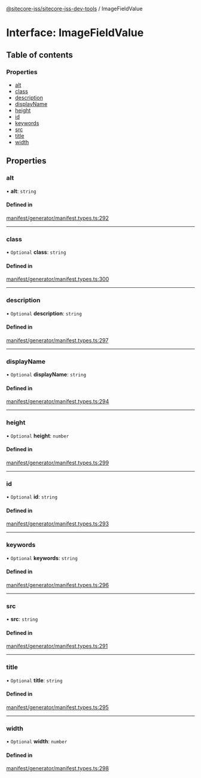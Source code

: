 [@sitecore-jss/sitecore-jss-dev-tools](../README.md) / ImageFieldValue

# Interface: ImageFieldValue

## Table of contents

### Properties

- [alt](ImageFieldValue.md#alt)
- [class](ImageFieldValue.md#class)
- [description](ImageFieldValue.md#description)
- [displayName](ImageFieldValue.md#displayname)
- [height](ImageFieldValue.md#height)
- [id](ImageFieldValue.md#id)
- [keywords](ImageFieldValue.md#keywords)
- [src](ImageFieldValue.md#src)
- [title](ImageFieldValue.md#title)
- [width](ImageFieldValue.md#width)

## Properties

### alt

• **alt**: `string`

#### Defined in

[manifest/generator/manifest.types.ts:292](https://github.com/Sitecore/jss/blob/bb9eb8881/packages/sitecore-jss-dev-tools/src/manifest/generator/manifest.types.ts#L292)

___

### class

• `Optional` **class**: `string`

#### Defined in

[manifest/generator/manifest.types.ts:300](https://github.com/Sitecore/jss/blob/bb9eb8881/packages/sitecore-jss-dev-tools/src/manifest/generator/manifest.types.ts#L300)

___

### description

• `Optional` **description**: `string`

#### Defined in

[manifest/generator/manifest.types.ts:297](https://github.com/Sitecore/jss/blob/bb9eb8881/packages/sitecore-jss-dev-tools/src/manifest/generator/manifest.types.ts#L297)

___

### displayName

• `Optional` **displayName**: `string`

#### Defined in

[manifest/generator/manifest.types.ts:294](https://github.com/Sitecore/jss/blob/bb9eb8881/packages/sitecore-jss-dev-tools/src/manifest/generator/manifest.types.ts#L294)

___

### height

• `Optional` **height**: `number`

#### Defined in

[manifest/generator/manifest.types.ts:299](https://github.com/Sitecore/jss/blob/bb9eb8881/packages/sitecore-jss-dev-tools/src/manifest/generator/manifest.types.ts#L299)

___

### id

• `Optional` **id**: `string`

#### Defined in

[manifest/generator/manifest.types.ts:293](https://github.com/Sitecore/jss/blob/bb9eb8881/packages/sitecore-jss-dev-tools/src/manifest/generator/manifest.types.ts#L293)

___

### keywords

• `Optional` **keywords**: `string`

#### Defined in

[manifest/generator/manifest.types.ts:296](https://github.com/Sitecore/jss/blob/bb9eb8881/packages/sitecore-jss-dev-tools/src/manifest/generator/manifest.types.ts#L296)

___

### src

• **src**: `string`

#### Defined in

[manifest/generator/manifest.types.ts:291](https://github.com/Sitecore/jss/blob/bb9eb8881/packages/sitecore-jss-dev-tools/src/manifest/generator/manifest.types.ts#L291)

___

### title

• `Optional` **title**: `string`

#### Defined in

[manifest/generator/manifest.types.ts:295](https://github.com/Sitecore/jss/blob/bb9eb8881/packages/sitecore-jss-dev-tools/src/manifest/generator/manifest.types.ts#L295)

___

### width

• `Optional` **width**: `number`

#### Defined in

[manifest/generator/manifest.types.ts:298](https://github.com/Sitecore/jss/blob/bb9eb8881/packages/sitecore-jss-dev-tools/src/manifest/generator/manifest.types.ts#L298)
